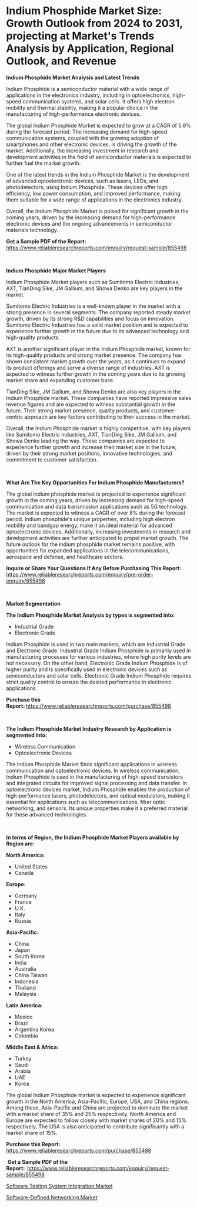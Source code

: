 <p><h1>Indium Phosphide Market Size: Growth Outlook from 2024 to 2031, projecting at Market's Trends Analysis by Application, Regional Outlook, and Revenue</h1></p><p><strong>Indium Phosphide Market Analysis and Latest Trends</strong></p>
<p><p>Indium Phosphide is a semiconductor material with a wide range of applications in the electronics industry, including in optoelectronics, high-speed communication systems, and solar cells. It offers high electron mobility and thermal stability, making it a popular choice in the manufacturing of high-performance electronic devices.</p><p>The global Indium Phosphide Market is expected to grow at a CAGR of 5.9% during the forecast period. The increasing demand for high-speed communication systems, coupled with the growing adoption of smartphones and other electronic devices, is driving the growth of the market. Additionally, the increasing investment in research and development activities in the field of semiconductor materials is expected to further fuel the market growth.</p><p>One of the latest trends in the Indium Phosphide Market is the development of advanced optoelectronic devices, such as lasers, LEDs, and photodetectors, using Indium Phosphide. These devices offer high efficiency, low power consumption, and improved performance, making them suitable for a wide range of applications in the electronics industry.</p><p>Overall, the Indium Phosphide Market is poised for significant growth in the coming years, driven by the increasing demand for high-performance electronic devices and the ongoing advancements in semiconductor materials technology.</p></p>
<p><strong>Get a Sample PDF of the Report:&nbsp;</strong> <a href="https://www.reliableresearchreports.com/enquiry/request-sample/855498">https://www.reliableresearchreports.com/enquiry/request-sample/855498</a></p>
<p>&nbsp;</p>
<p><strong>Indium Phosphide Major Market Players</strong></p>
<p><p>Indium Phosphide Market players such as Sumitomo Electric Industries, AXT, TianDing Sike, JM Gallium, and Showa Denko are key players in the market. </p><p>Sumitomo Electric Industries is a well-known player in the market with a strong presence in several segments. The company reported steady market growth, driven by its strong R&D capabilities and focus on innovation. Sumitomo Electric Industries has a solid market position and is expected to experience further growth in the future due to its advanced technology and high-quality products.</p><p>AXT is another significant player in the Indium Phosphide market, known for its high-quality products and strong market presence. The company has shown consistent market growth over the years, as it continues to expand its product offerings and serve a diverse range of industries. AXT is expected to witness further growth in the coming years due to its growing market share and expanding customer base.</p><p>TianDing Sike, JM Gallium, and Showa Denko are also key players in the Indium Phosphide market. These companies have reported impressive sales revenue figures and are expected to witness substantial growth in the future. Their strong market presence, quality products, and customer-centric approach are key factors contributing to their success in the market.</p><p>Overall, the Indium Phosphide market is highly competitive, with key players like Sumitomo Electric Industries, AXT, TianDing Sike, JM Gallium, and Showa Denko leading the way. These companies are expected to experience further growth and increase their market size in the future, driven by their strong market positions, innovative technologies, and commitment to customer satisfaction.</p></p>
<p>&nbsp;</p>
<p><strong>What Are The Key Opportunities For Indium Phosphide Manufacturers?</strong></p>
<p><p>The global indium phosphide market is projected to experience significant growth in the coming years, driven by increasing demand for high-speed communication and data transmission applications such as 5G technology. The market is expected to witness a CAGR of over 8% during the forecast period. Indium phosphide's unique properties, including high electron mobility and bandgap energy, make it an ideal material for advanced optoelectronic devices. Additionally, increasing investments in research and development activities are further anticipated to propel market growth. The future outlook for the indium phosphide market remains positive, with opportunities for expanded applications in the telecommunications, aerospace and defense, and healthcare sectors.</p></p>
<p><strong>Inquire or Share Your Questions If Any Before Purchasing This Report:</strong> <a href="https://www.reliableresearchreports.com/enquiry/pre-order-enquiry/855498">https://www.reliableresearchreports.com/enquiry/pre-order-enquiry/855498</a></p>
<p>&nbsp;</p>
<p><strong>Market Segmentation</strong></p>
<p><strong>The Indium Phosphide Market Analysis by types is segmented into:</strong></p>
<p><ul><li>Industrial Grade</li><li>Electronic Grade</li></ul></p>
<p><p>Indium Phosphide is used in two main markets, which are Industrial Grade and Electronic Grade. Industrial Grade Indium Phosphide is primarily used in manufacturing processes for various industries, where high purity levels are not necessary. On the other hand, Electronic Grade Indium Phosphide is of higher purity and is specifically used in electronic devices such as semiconductors and solar cells. Electronic Grade Indium Phosphide requires strict quality control to ensure the desired performance in electronic applications.</p></p>
<p><strong>Purchase this Report:&nbsp;</strong><a href="https://www.reliableresearchreports.com/purchase/855498">https://www.reliableresearchreports.com/purchase/855498</a></p>
<p>&nbsp;</p>
<p><strong>The Indium Phosphide Market Industry Research by Application is segmented into:</strong></p>
<p><ul><li>Wireless Communication</li><li>Optoelectronic Devices</li></ul></p>
<p><p>The Indium Phosphide Market finds significant applications in wireless communication and optoelectronic devices. In wireless communication, Indium Phosphide is used in the manufacturing of high-speed transistors and integrated circuits for improved signal processing and data transfer. In optoelectronic devices market, Indium Phosphide enables the production of high-performance lasers, photodetectors, and optical modulators, making it essential for applications such as telecommunications, fiber optic networking, and sensors. Its unique properties make it a preferred material for these advanced technologies.</p></p>
<p>&nbsp;</p>
<p><strong>In terms of Region, the Indium Phosphide Market Players available by Region are:</strong></p>
<p>
    <p> <strong> North America: </strong>
        <ul>
            <li>United States</li>
            <li>Canada</li>
        </ul>
        </p> 
    <p> <strong> Europe: </strong>
        <ul>
            <li>Germany</li>
            <li>France</li>
            <li>U.K.</li>
            <li>Italy</li>
            <li>Russia</li>
        </ul>
        </p> 
    <p> <strong> Asia-Pacific: </strong>
        <ul>
            <li>China</li>
            <li>Japan</li>
            <li>South Korea</li>
            <li>India</li>
            <li>Australia</li>
            <li>China Taiwan</li>
            <li>Indonesia</li>
            <li>Thailand</li>
            <li>Malaysia</li>
        </ul>
        </p> 
    <p> <strong> Latin America: </strong>
        <ul>
            <li>Mexico</li>
            <li>Brazil</li>
            <li>Argentina Korea</li>
            <li>Colombia</li>
        </ul>
        </p> 
    <p> <strong> Middle East & Africa: </strong>
        <ul>
            <li>Turkey</li>
            <li>Saudi</li>
            <li>Arabia</li>
            <li>UAE</li>
            <li>Korea</li>
        </ul>
    </p>
    </p>
<p><p>The global Indium Phosphide market is expected to experience significant growth in the North America, Asia-Pacific, Europe, USA, and China regions. Among these, Asia-Pacific and China are projected to dominate the market with a market share of 35% and 25% respectively. North America and Europe are expected to follow closely with market shares of 20% and 15% respectively. The USA is also anticipated to contribute significantly with a market share of 15%.</p></p>
<p><strong>Purchase this Report: </strong><a href="https://www.reliableresearchreports.com/purchase/855498">https://www.reliableresearchreports.com/purchase/855498</a></p>
<p>&nbsp;<strong>Get a Sample PDF of the Report:&nbsp;&nbsp;</strong><a href="https://www.reliableresearchreports.com/enquiry/request-sample/855498">https://www.reliableresearchreports.com/enquiry/request-sample/855498</a></p>
<p><strong></strong></p>
<p><p><a href="https://cedar-agate-3da.notion.site/Software-Testing-System-Integration-Market-with-the-goal-of-estimating-the-market-size-and-future-gr-f83f0712793c41739766a8363637bc28">Software Testing System Integration Market</a></p><p><a href="https://circular-yam-9b9.notion.site/Software-Defined-Networking-Market-Size-Global-Industry-Overview-Market-Segmentation-and-Forecast--a6afda3c5c3b46e8972838ccf6a31fa7">Software-Defined Networking Market</a></p></p>